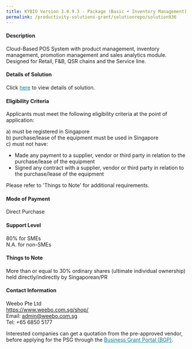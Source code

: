```yaml
---
title: KYBIO Version 3.0.9.3 - Package (Basic + Inventory Management)
permalink: /productivity-solutions-grant/solutionrepo/solution936
---
```


#### Description

Cloud-Based POS System with product management, inventory management, promotion management and sales analytics module. Designed for Retail, F&B, QSR chains and the Service line.

#### Details of Solution

Click <a href='https://gb-assist-staging.netlify.app/images/psg/Weebo_20200141_Annex_3_20200625151603_Part_2.pdf' style='color:#037e8a'>here</a> to view details of solution.

#### Eligibility Criteria

Applicants must meet the following eligibility criteria at the point of application:

a) must be registered in Singapore <br>
b) purchase/lease of the equipment must be used in Singapore <br>
c) must not have:
- Made any payment to a supplier, vendor or third party in relation to the purchase/lease of the equipment
- Signed any contract with a supplier, vendor or third party in relation to the purchase/lease of the equipment

Please refer to 'Things to Note' for additional requirements.

#### Mode of Payment
Direct Purchase

#### Support Level
80% for SMEs <br>
N.A. for non-SMEs

#### Things to Note
More than or equal to 30% ordinary shares (ultimate individual ownership) held directly/indirectly by Singaporean/PR

#### Contact Information
Weebo Pte Ltd<br>https://www.weebo.com.sg/shop/<br>Email: admin@weebo.com.sg<br>Tel: +65 6850 5177

Interested companies can get a quotation from the pre-approved vendor, before applying for the PSG through the <a target='_blank' style='color:#037e8a' href='https://www.businessgrants.gov.sg/'>Business Grant Portal (BGP)</a>.
